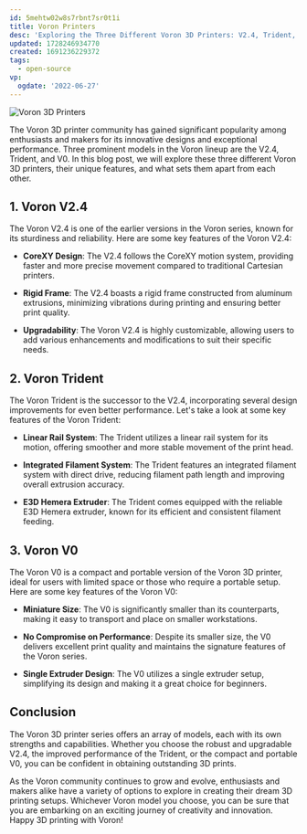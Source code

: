 ```yaml
---
id: 5mehtw02w8s7rbnt7sr0t1i
title: Voron Printers
desc: 'Exploring the Three Different Voron 3D Printers: V2.4, Trident, and V0'
updated: 1728246934770
created: 1691236229372
tags:
  - open-source
vp:
  ogdate: '2022-06-27'
---
```

![Voron 3D Printers](/assets/images/3d-printer.jpg)

The Voron 3D printer community has gained significant popularity among enthusiasts and makers for its innovative designs and exceptional performance. Three prominent models in the Voron lineup are the V2.4, Trident, and V0. In this blog post, we will explore these three different Voron 3D printers, their unique features, and what sets them apart from each other.

## 1. Voron V2.4

The Voron V2.4 is one of the earlier versions in the Voron series, known for its sturdiness and reliability. Here are some key features of the Voron V2.4:

- **CoreXY Design**: The V2.4 follows the CoreXY motion system, providing faster and more precise movement compared to traditional Cartesian printers.

- **Rigid Frame**: The V2.4 boasts a rigid frame constructed from aluminum extrusions, minimizing vibrations during printing and ensuring better print quality.

- **Upgradability**: The Voron V2.4 is highly customizable, allowing users to add various enhancements and modifications to suit their specific needs.

## 2. Voron Trident

The Voron Trident is the successor to the V2.4, incorporating several design improvements for even better performance. Let's take a look at some key features of the Voron Trident:

- **Linear Rail System**: The Trident utilizes a linear rail system for its motion, offering smoother and more stable movement of the print head.

- **Integrated Filament System**: The Trident features an integrated filament system with direct drive, reducing filament path length and improving overall extrusion accuracy.

- **E3D Hemera Extruder**: The Trident comes equipped with the reliable E3D Hemera extruder, known for its efficient and consistent filament feeding.

## 3. Voron V0

The Voron V0 is a compact and portable version of the Voron 3D printer, ideal for users with limited space or those who require a portable setup. Here are some key features of the Voron V0:

- **Miniature Size**: The V0 is significantly smaller than its counterparts, making it easy to transport and place on smaller workstations.

- **No Compromise on Performance**: Despite its smaller size, the V0 delivers excellent print quality and maintains the signature features of the Voron series.

- **Single Extruder Design**: The V0 utilizes a single extruder setup, simplifying its design and making it a great choice for beginners.

## Conclusion

The Voron 3D printer series offers an array of models, each with its own strengths and capabilities. Whether you choose the robust and upgradable V2.4, the improved performance of the Trident, or the compact and portable V0, you can be confident in obtaining outstanding 3D prints.

As the Voron community continues to grow and evolve, enthusiasts and makers alike have a variety of options to explore in creating their dream 3D printing setups. Whichever Voron model you choose, you can be sure that you are embarking on an exciting journey of creativity and innovation. Happy 3D printing with Voron!
